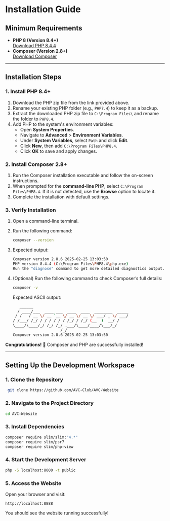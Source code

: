 # Installation Guide

## Minimum Requirements

- **PHP 8 (Version 8.4+)**  
  [Download PHP 8.4.4](https://windows.php.net/downloads/releases/php-8.4.4-nts-Win32-vs17-x64.zip)
- **Composer (Version 2.8+)**  
  [Download Composer](https://getcomposer.org/Composer-Setup.exe)

---

## Installation Steps

### 1. Install PHP 8.4+
1. Download the PHP zip file from the link provided above.
2. Rename your existing PHP folder (e.g., `PHP7.4`) to keep it as a backup.
3. Extract the downloaded PHP zip file to `C:\Program Files\` and rename the folder to `PHP8.4`.
4. Add PHP to the system's environment variables:
   - Open **System Properties**.
   - Navigate to **Advanced** > **Environment Variables**.
   - Under **System Variables**, select `Path` and click **Edit**.
   - Click **New**, then add `C:\Program Files\PHP8.4`.
   - Click **OK** to save and apply changes.

### 2. Install Composer 2.8+
1. Run the Composer installation executable and follow the on-screen instructions.
2. When prompted for the **command-line PHP**, select `C:\Program Files\PHP8.4`. If it is not detected, use the **Browse** option to locate it.
3. Complete the installation with default settings.

### 3. Verify Installation
1. Open a command-line terminal.
2. Run the following command:
   ```sh
   composer --version
   ```
3. Expected output:
   ```sh
   Composer version 2.8.6 2025-02-25 13:03:50
   PHP version 8.4.4 (C:\Program Files\PHP8.4\php.exe)
   Run the "diagnose" command to get more detailed diagnostics output.
   ```

4. (Optional) Run the following command to check Composer’s full details:
   ```sh
   composer -v
   ```
   Expected ASCII output:
   ```sh
      ______
     / ____/___  ____ ___  ____  ____  ________  _____
    / /   / __ \/ __ `__ \/ __ \/ __ \/ ___/ _ \/ ___/
   / /___/ /_/ / / / / / / /_/ / /_/ (__  )  __/ /
   \____/\____/_/ /_/ /_/ .___/\____/____/\___/_/
                        /_/
   Composer version 2.8.6 2025-02-25 13:03:50
   ```

**Congratulations!** 🎉 Composer and PHP are successfully installed!

---

## Setting Up the Development Workspace

### 1. Clone the Repository
```sh
 git clone https://github.com/AVC-Club/AVC-Website
```

### 2. Navigate to the Project Directory
```sh
cd AVC-Website
```

### 3. Install Dependencies
```sh
composer require slim/slim:"4.*"
composer require slim/psr7
composer require slim/php-view
```

### 4. Start the Development Server
```sh
php -S localhost:8000 -t public
```

### 5. Access the Website
Open your browser and visit:
```
http://localhost:8888
```

You should see the website running successfully!

